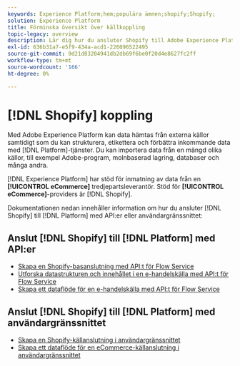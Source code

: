 ```yaml
---
keywords: Experience Platform;hem;populära ämnen;shopify;Shopify;
solution: Experience Platform
title: Förminska översikt över källkoppling
topic-legacy: overview
description: Lär dig hur du ansluter Shopify till Adobe Experience Platform med API:er eller användargränssnittet.
exl-id: 636b31a7-e5f9-434a-acd1-226096522495
source-git-commit: 9d21d83204941db2db69f6be0f20d4e8627fc2ff
workflow-type: tm+mt
source-wordcount: '166'
ht-degree: 0%

---
```


# [!DNL Shopify] koppling

Med Adobe Experience Platform kan data hämtas från externa källor samtidigt som du kan strukturera, etikettera och förbättra inkommande data med [!DNL Platform]-tjänster. Du kan importera data från en mängd olika källor, till exempel Adobe-program, molnbaserad lagring, databaser och många andra.

[!DNL Experience Platform] har stöd för inmatning av data från en  **[!UICONTROL eCommerce]** tredjepartsleverantör. Stöd för **[!UICONTROL eCommerce]**-providers är [!DNL Shopify].

Dokumentationen nedan innehåller information om hur du ansluter [!DNL Shopify] till [!DNL Platform] med API:er eller användargränssnittet:

## Anslut [!DNL Shopify] till [!DNL Platform] med API:er

- [Skapa en Shopify-basanslutning med API:t för Flow Service](../../tutorials/api/create/ecommerce/shopify.md)
- [Utforska datastrukturen och innehållet i en e-handelskälla med API:t för Flow Service](../../tutorials/api/explore/ecommerce.md)
- [Skapa ett dataflöde för en e-handelskälla med API:t för Flow Service](../../tutorials/api/collect/ecommerce.md)

## Anslut [!DNL Shopify] till [!DNL Platform] med användargränssnittet

- [Skapa en Shopify-källanslutning i användargränssnittet](../../tutorials/ui/create/ecommerce/shopify.md)
- [Skapa ett dataflöde för en eCommerce-källanslutning i användargränssnittet](../../tutorials/ui/dataflow/ecommerce.md)
